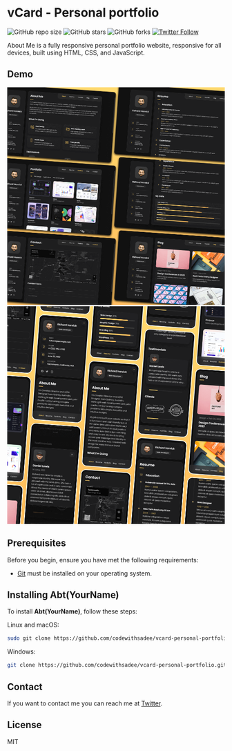 # vCard - Personal portfolio

![GitHub repo size](https://img.shields.io/github/repo-size/dhrub-dubey/Abt_Me)
![GitHub stars](https://img.shields.io/github/stars/dhrub-dubey/Abt_Me?style=social)
![GitHub forks](https://img.shields.io/github/forks/dhrub-dubey/Abt_Me?style=social)
[![Twitter Follow](https://img.shields.io/twitter/follow/DhrubDubey4?style=social)](https://twitter.com/intent/follow?screen_name=codewithsadee_)

About Me is a fully responsive personal portfolio website, responsive for all devices, built using HTML, CSS, and JavaScript.

## Demo

![vCard Desktop Demo](./website-demo-image/desktop.png "Desktop Demo")
![vCard Mobile Demo](./website-demo-image/mobile.png "Mobile Demo")

## Prerequisites

Before you begin, ensure you have met the following requirements:

* [Git](https://git-scm.com/downloads "Download Git") must be installed on your operating system.

## Installing Abt(YourName)

To install **Abt(YourName)**, follow these steps:

Linux and macOS:

```bash
sudo git clone https://github.com/codewithsadee/vcard-personal-portfolio.git
```

Windows:

```bash
git clone https://github.com/codewithsadee/vcard-personal-portfolio.git
```

## Contact

If you want to contact me you can reach me at [Twitter]([https://www.twitter.com/codewithsadee](https://www.instagram.com/dhru_bdubey)).

## License

MIT
